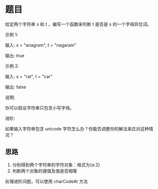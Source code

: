 # 题目

给定两个字符串 s 和 t ，编写一个函数来判断 t 是否是 s 的一个字母异位词。

示例 1:

输入: s = "anagram", t = "nagaram"

输出: true

示例 2:

输入: s = "rat", t = "car"

输出: false

说明:

你可以假设字符串只包含小写字母。

进阶:

如果输入字符串包含 unicode 字符怎么办？你能否调整你的解法来应对这种情况？

## 思路

1.  分别得到两个字符串的字符对象：格式为{a:2}
2.  判断两个对象的键值及值是否相等

处理进阶问题，可以使用 charCodeAt 方法
